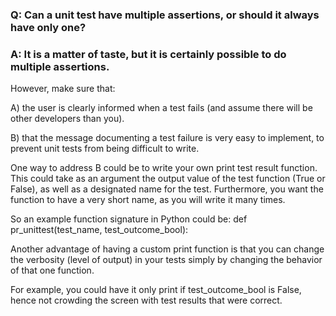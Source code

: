 
### Q: Can a unit test have multiple assertions, or should it always have only one?

### A: It is a matter of taste, but it is certainly possible to do multiple assertions. 
However, make sure that:

A) the user is clearly informed when a test fails (and assume there will be other developers than you).

B) that the message documenting a test failure is very easy to implement, to prevent unit tests from being difficult to write.

One way to address B could be to write your own print test result function. This could take as an argument the output value of the test function (True or False), as well as a designated name for the test. Furthermore, you want the function to have a very short name, as you will write it many times.

So an example function signature in Python could be:
def pr_unittest(test_name, test_outcome_bool):

Another advantage of having a custom print function is that you can change the verbosity (level of output) in your tests simply by changing the behavior of that one function.

For example, you could have it only print if test_outcome_bool is False, hence not crowding the screen with test results that were correct.
